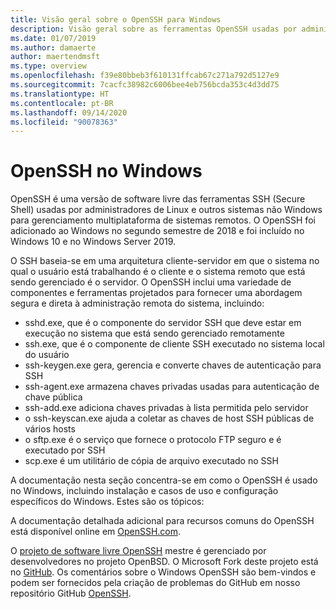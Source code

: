 ```yaml
---
title: Visão geral sobre o OpenSSH para Windows
description: Visão geral sobre as ferramentas OpenSSH usadas por administradores de Linux e outros sistemas não Windows para gerenciamento multiplataforma de sistemas remotos.
ms.date: 01/07/2019
ms.author: damaerte
author: maertendmsft
ms.type: overview
ms.openlocfilehash: f39e80bbeb3f610131ffcab67c271a792d5127e9
ms.sourcegitcommit: 7cacfc38982c6006bee4eb756bcda353c4d3dd75
ms.translationtype: HT
ms.contentlocale: pt-BR
ms.lasthandoff: 09/14/2020
ms.locfileid: "90078363"
---
```

# <a name="openssh-in-windows"></a>OpenSSH no Windows

OpenSSH é uma versão de software livre das ferramentas SSH (Secure Shell) usadas por administradores de Linux e outros sistemas não Windows para gerenciamento multiplataforma de sistemas remotos.
O OpenSSH foi adicionado ao Windows no segundo semestre de 2018 e foi incluído no Windows 10 e no Windows Server 2019.

O SSH baseia-se em uma arquitetura cliente-servidor em que o sistema no qual o usuário está trabalhando é o cliente e o sistema remoto que está sendo gerenciado é o servidor.
O OpenSSH inclui uma variedade de componentes e ferramentas projetados para fornecer uma abordagem segura e direta à administração remota do sistema, incluindo:

* sshd.exe, que é o componente do servidor SSH que deve estar em execução no sistema que está sendo gerenciado remotamente
* ssh.exe, que é o componente de cliente SSH executado no sistema local do usuário
* ssh-keygen.exe gera, gerencia e converte chaves de autenticação para SSH
* ssh-agent.exe armazena chaves privadas usadas para autenticação de chave pública
* ssh-add.exe adiciona chaves privadas à lista permitida pelo servidor
* o ssh-keyscan.exe ajuda a coletar as chaves de host SSH públicas de vários hosts
* o sftp.exe é o serviço que fornece o protocolo FTP seguro e é executado por SSH
* scp.exe é um utilitário de cópia de arquivo executado no SSH

A documentação nesta seção concentra-se em como o OpenSSH é usado no Windows, incluindo instalação e casos de uso e configuração específicos do Windows. Estes são os tópicos:

A documentação detalhada adicional para recursos comuns do OpenSSH está disponível online em [OpenSSH.com](https://www.openssh.com/manual.html).

O [projeto de software livre OpenSSH](https://www.openssh.com) mestre é gerenciado por desenvolvedores no projeto OpenBSD.
O Microsoft Fork deste projeto está no [GitHub](https://github.com/PowerShell/openssh-portable).
Os comentários sobre o Windows OpenSSH são bem-vindos e podem ser fornecidos pela criação de problemas do GitHub em nosso repositório GitHub [OpenSSH](https://github.com/PowerShell/openssh-portable).
